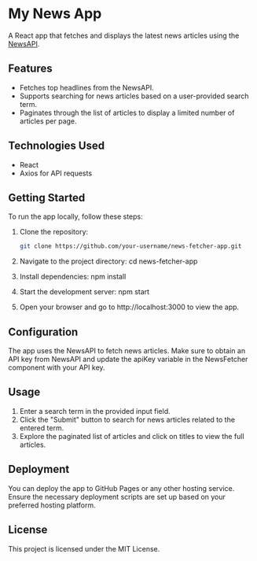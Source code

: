 # My News App

A React app that fetches and displays the latest news articles using the [NewsAPI](https://newsapi.org/).

## Features

- Fetches top headlines from the NewsAPI.
- Supports searching for news articles based on a user-provided search term.
- Paginates through the list of articles to display a limited number of articles per page.

## Technologies Used

- React
- Axios for API requests

## Getting Started

To run the app locally, follow these steps:

1. Clone the repository:

   ```bash
   git clone https://github.com/your-username/news-fetcher-app.git

2. Navigate to the project directory: cd news-fetcher-app
3. Install dependencies: npm install
4. Start the development server: npm start
5. Open your browser and go to http://localhost:3000 to view the app.

## Configuration
The app uses the NewsAPI to fetch news articles. Make sure to obtain an API key from NewsAPI and update the apiKey variable in the NewsFetcher component with your API key.

## Usage
1. Enter a search term in the provided input field.
2. Click the "Submit" button to search for news articles related to the entered term.
3. Explore the paginated list of articles and click on titles to view the full articles.

## Deployment
You can deploy the app to GitHub Pages or any other hosting service. Ensure the necessary deployment scripts are set up based on your preferred hosting platform.

## License
This project is licensed under the MIT License.
